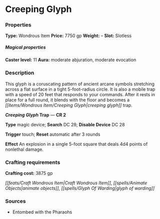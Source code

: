 ﻿---
Title: "Creeping Glyph"
Type: "Wondrous Item"
Price: "7750 gp"
Weight: "–"
Slot: "Slotless"
Caster level: "11"
Aura: "moderate abjuration, moderate evocation"
Description: |
  "This glyph is a coruscating pattern of ancient arcane symbols stretching across a flat surface in a tight 5-foot-radius circle. It is also a mobile trap with a speed of 20 feet that responds to your commands. After it rests in place for a full round, it blends with the floor and becomes a creeping glyph trap.
  **Creeping Glyph Trap** — **CR 2**
  **Type** magic device; **Search** DC 28; **Disable Device** DC 28
  **Trigger** touch; **Reset** automatic after 3 rounds
  **Effect** An explosion in a single 5-foot square that deals 4d4 points of nonlethal damage."
Crafting cost: "3875 gp"
Sources: "['Entombed with the Pharaohs']"
---

# Creeping Glyph

### Properties

**Type:** Wondrous Item **Price:** 7750 gp **Weight:** – **Slot:** Slotless

##### Magical properties

**Caster level:** 11 **Aura:** moderate abjuration, moderate evocation

### Description

This glyph is a coruscating pattern of ancient arcane symbols stretching across a flat surface in a tight 5-foot-radius circle. It is also a mobile trap with a speed of 20 feet that responds to your commands. After it rests in place for a full round, it blends with the floor and becomes a _[[items/Wondrous Item/Creeping Glyph|creeping glyph]]_ trap.

**_Creeping Glyph_ Trap** — **CR 2**

**Type** magic device; **Search** DC 28; **Disable Device** DC 28

**Trigger** touch; **Reset** automatic after 3 rounds

**Effect** An explosion in a single 5-foot square that deals 4d4 points of nonlethal damage.

### Crafting requirements

**Crafting cost:** 3875 gp

_[[feats/Craft Wondrous Item|Craft Wondrous Item]]_, _[[spells/Animate Objects|animate objects]]_, _[[spells/Glyph Of Warding|glyph of warding]]_

### Sources

* Entombed with the Pharaohs